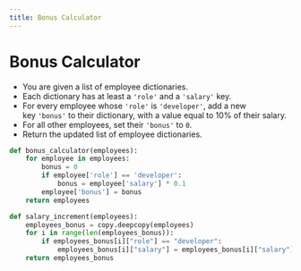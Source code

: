 ```yaml
---
title: Bonus Calculator
---
```

# Bonus Calculator

- You are given a list of employee dictionaries.
- Each dictionary has at least a `'role'` and a `'salary'` key.
- For every employee whose `'role'` is `'developer'`, add a new key `'bonus'` to their dictionary, with a value equal to 10% of their salary.
- For all other employees, set their `'bonus'` to `0`.
- Return the updated list of employee dictionaries.

```Python
def bonus_calculator(employees):
    for employee in employees:
        bonus = 0
        if employee['role'] == 'developer':
            bonus = employee['salary'] * 0.1
        employee['bonus'] = bonus
    return employees
```

```Python
def salary_increment(employees):
    employees_bonus = copy.deepcopy(employees)
    for i in range(len(employees_bonus)):
        if employees_bonus[i]["role"] == "developer":
            employees_bonus[i]["salary"] = employees_bonus[i]["salary"] * 1.15
    return employees_bonus
```